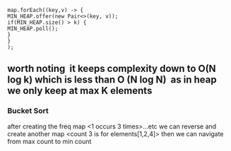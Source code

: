 ```
map.forEach((key,v) -> {
MIN_HEAP.offer(new Pair<>(key, v));
if(MIN_HEAP.size() > k) {
MIN_HEAP.poll();
}
}
);
```
worth noting
​
it keeps complexity down to O(N log k) which is less than O (N log N)
​
as in heap we only keep at max K elements
---
### Bucket Sort
after creating the freq map
<1 occurs 3 times>...etc
we can reverse and create another map
<count 3 is for elements[1,2,4]>
then we can navigate from max count to min count
​
​
​
​
​
​
​